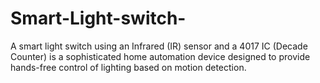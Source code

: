 # Smart-Light-switch-
A smart light switch using an Infrared (IR) sensor and a 4017 IC (Decade Counter) is a sophisticated home automation device designed to provide hands-free control of lighting based on motion detection. 
